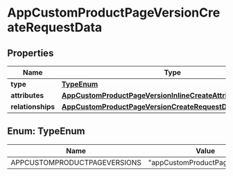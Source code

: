 

# AppCustomProductPageVersionCreateRequestData


## Properties

| Name | Type | Description | Notes |
|------------ | ------------- | ------------- | -------------|
|**type** | [**TypeEnum**](#TypeEnum) |  |  |
|**attributes** | [**AppCustomProductPageVersionInlineCreateAttributes**](AppCustomProductPageVersionInlineCreateAttributes.md) |  |  [optional] |
|**relationships** | [**AppCustomProductPageVersionCreateRequestDataRelationships**](AppCustomProductPageVersionCreateRequestDataRelationships.md) |  |  |



## Enum: TypeEnum

| Name | Value |
|---- | -----|
| APPCUSTOMPRODUCTPAGEVERSIONS | &quot;appCustomProductPageVersions&quot; |




